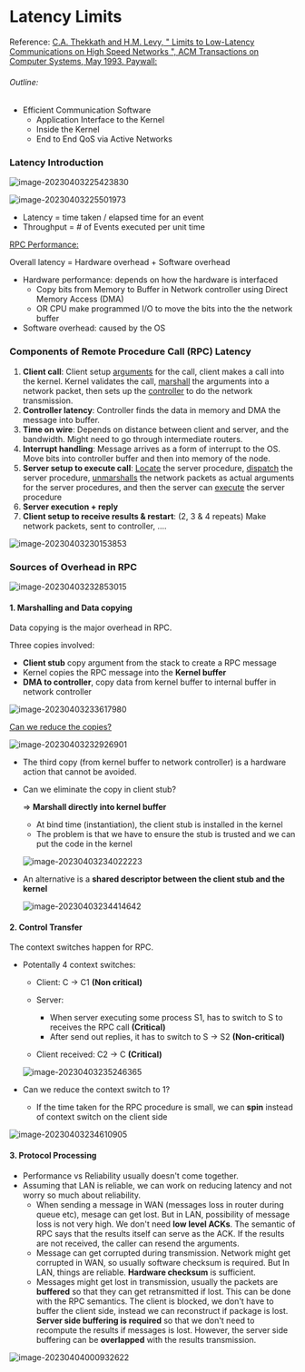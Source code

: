 # Latency Limits

Reference: [C.A. Thekkath and H.M. Levy, " Limits to Low-Latency Communications on High Speed Networks ", ACM Transactions on Computer Systems, May 1993. Paywall:](https://gatech.instructure.com/courses/297032/files/36092663/download)



###### Outline: 

- Efficient Communication Software
  - Application Interface to the Kernel
  - Inside the Kernel
  - End to End QoS via Active Networks





### Latency Introduction

![image-20230403225423830](assets/image-20230403225423830.png)

![image-20230403225501973](assets/image-20230403225501973.png)

- Latency = time taken / elapsed time for an event
- Throughput = # of Events executed per unit time



<u>RPC Performance:</u> 

Overall latency = Hardware overhead + Software overhead

- Hardware performance: depends on how the hardware is interfaced
  - Copy bits from Memory to Buffer in Network controller using Direct Memory Access (DMA)
  - OR CPU make programmed I/O to move the bits into the the network buffer
- Software overhead: caused by the OS



### Components of Remote Procedure Call (RPC) Latency

1. **Client call**: Client setup <u>arguments</u> for the call, client makes a call into the kernel. Kernel validates the call, <u>marshall</u> the arguments into a network packet, then sets up the <u>controller</u> to do the network transmission.  
2. **Controller latency**: Controller finds the data in memory and DMA the message into buffer.
3. **Time on wire**: Depends on distance between client and server, and the bandwidth. Might need to go through intermediate routers. 
4. **Interrupt handling**: Message arrives as a form of interrupt to the OS. Move bits into controller buffer and then into memory of the node. 
5. **Server setup to execute call**: <u>Locate</u> the server procedure, <u>dispatch</u> the server procedure, <u>unmarshalls</u> the network packets as actual arguments for the server procedures, and then the server can <u>execute</u> the server procedure
6. **Server execution + reply** 
7. **Client setup to receive results & restart**: (2, 3 & 4 repeats) Make network packets, sent to controller, ....

![image-20230403230153853](assets/image-20230403230153853.png)



### Sources of Overhead in RPC

![image-20230403232853015](assets/image-20230403232853015.png)

#### 1. Marshalling and Data copying

Data copying is the major overhead in RPC. 

Three copies involved: 

- **Client stub** copy argument from the stack to create a RPC message
- Kernel copies the RPC message into the **Kernel buffer**
- **DMA to controller**, copy data from kernel buffer to internal buffer in network controller





![image-20230403233617980](assets/image-20230403233617980.png)

<u>Can we reduce the copies?</u> 

![image-20230403232926901](assets/image-20230403232926901.png)

- The third copy (from kernel buffer to network controller) is a hardware action that cannot be avoided. 

- Can we eliminate the copy in client stub? 

  => **Marshall directly into kernel buffer**

  - At bind time (instantiation), the client stub is installed in the kernel
  - The problem is that we have to ensure the stub is trusted and we can put the code in the kernel

  ![image-20230403234022223](assets/image-20230403234022223.png)

- An alternative is a **shared descriptor between the client stub and the kernel**

  ![image-20230403234414642](assets/image-20230403234414642.png)



#### 2. Control Transfer

The context switches happen for RPC.

- Potentally 4 context switches: 

  - Client: C -> C1 **(Non critical)**
  - Server:
    - When server executing some process S1, has to switch to S to receives the RPC call **(Critical)**
    - After send out replies, it has to switch to S -> S2 **(Non-critical)**

  - Client received: C2 -> C **(Critical)**

  ![image-20230403235246365](assets/image-20230403235246365.png)

- Can we reduce the context switch to 1? 

  - If the time taken for the RPC procedure is small, we can **spin** instead of context switch on the client side

![image-20230403234610905](assets/image-20230403234610905.png)

#### 3. Protocol Processing

- Performance vs Reliability usually doesn't come together. 
- Assuming that LAN is reliable, we can work on reducing latency and not worry so much about reliability. 
  - When sending a message in WAN (messages loss in router during queue etc), mesage can get lost. But in LAN, possibility of message loss is not very high. We don't need **low level ACKs**. The semantic of RPC says that the results itself can serve as the ACK. If the results are not received, the caller can resend the arguments.  
  - Message can get corrupted during transmission. Network might get corrupted in WAN, so usually software checksum is required. But In LAN, things are reliable. **Hardware checksum** is sufficient. 
  - Messages might get lost in transmission, usually the packets are **buffered** so that they can get retransmitted if lost. This can be done with the RPC semantics. The client is blocked, we don't have to buffer the client side, instead we can reconstruct if package is lost. **Server side buffering is required** so that we don't need to recompute the results if messages is lost. However, the server side buffering can be **overlapped** with the results transmission. 

![image-20230404000932622](assets/image-20230404000932622.png)





